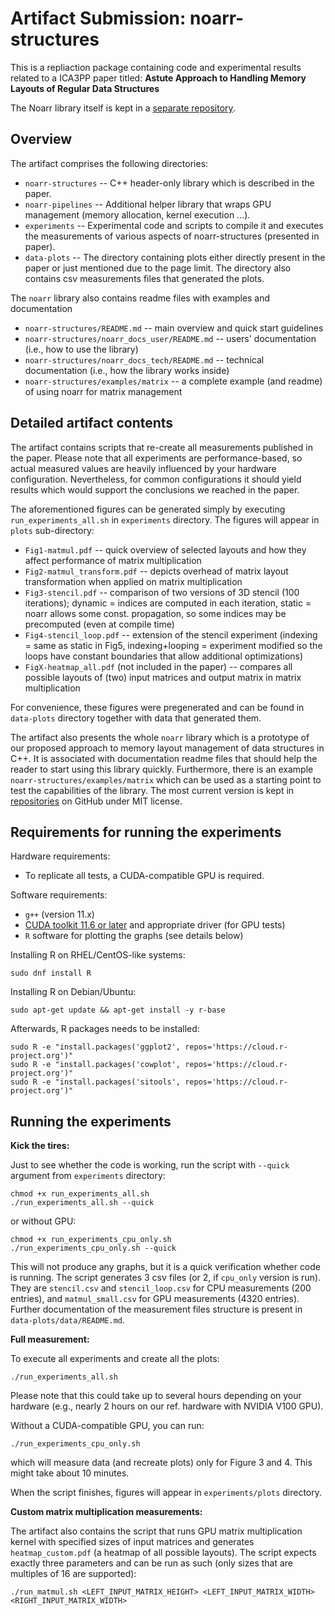 # Artifact Submission: noarr-structures

This is a repliaction package containing code and experimental results related to a ICA3PP paper titled:  **Astute Approach to Handling Memory Layouts of Regular Data Structures**
<!-- ICA3PP submission number for the paper: **75** -->

The Noarr library itself is kept in a [separate repository](https://github.com/ParaCoToUl).

## Overview

The artifact comprises the following directories:

* `noarr-structures` -- C++ header-only library which is described in the paper.
* `noarr-pipelines` -- Additional helper library that wraps GPU management (memory allocation, kernel execution ...).
* `experiments` -- Experimental code and scripts to compile it and executes the measurements of various aspects of noarr-structures (presented in paper).
* `data-plots` -- The directory containing plots either directly present in the paper or just mentioned due to the page limit. The directory also contains csv measurements files that generated the plots.

The `noarr` library also contains readme files with examples and documentation

* `noarr-structures/README.md` -- main overview and quick start guidelines
* `noarr-structures/noarr_docs_user/README.md` -- users' documentation (i.e., how to use the library)
* `noarr-structures/noarr_docs_tech/README.md` -- technical documentation (i.e., how the library works inside)
* `noarr-structures/examples/matrix` -- a complete example (and readme) of using noarr for matrix management

## Detailed artifact contents

The artifact contains scripts that re-create all measurements published in the paper. Please note that all experiments are performance-based, so actual measured values are heavily influenced by your hardware configuration. Nevertheless, for common configurations it should yield results which would support the conclusions we reached in the paper.

The aforementioned figures can be generated simply by executing `run_experiments_all.sh` in `experiments` directory. The figures will appear in `plots` sub-directory:

* `Fig1-matmul.pdf` -- quick overview of selected layouts and how they affect performance of matrix multiplication
* `Fig2-matmul_transform.pdf` -- depicts overhead of matrix layout transformation when applied on matrix multiplication
* `Fig3-stencil.pdf` -- comparison of two versions of 3D stencil (100 iterations); dynamic = indices are computed in each iteration, static = noarr allows some const. propagation, so some indices may be precomputed (even at compile time)
* `Fig4-stencil_loop.pdf` -- extension of the stencil experiment (indexing = same as static in Fig5, indexing+looping = experiment modified so the loops have constant boundaries that allow additional optimizations)
* `FigX-heatmap_all.pdf` (not included in the paper) -- compares all possible layouts of (two) input matrices and output matrix in matrix multiplication

For convenience, these figures were pregenerated and can be found in `data-plots` directory together with data that generated them.

The artifact also presents the whole `noarr` library which is a prototype of our proposed approach to memory layout management of data structures in C++. It is associated with documentation readme files that should help the reader to start using this library quickly. Furthermore, there is an example `noarr-structures/examples/matrix` which can be used as a starting point to test the capabilities of the library. The most current version is kept in [repositories](https://github.com/ParaCoToUl) on GitHub under MIT license.

## Requirements for running the experiments

Hardware requirements:

* To replicate all tests, a CUDA-compatible GPU is required.

Software requirements:

* `g++` (version 11.x)
* [CUDA toolkit 11.6 or later](https://developer.nvidia.com/cuda-downloads) and appropriate driver (for GPU tests)
* `R` software for plotting the graphs (see details below)

Installing R on RHEL/CentOS-like systems:
```
sudo dnf install R
```

Installing R on Debian/Ubuntu:
```
sudo apt-get update && apt-get install -y r-base
```

Afterwards, R packages needs to be installed:
```
sudo R -e "install.packages('ggplot2', repos='https://cloud.r-project.org')"
sudo R -e "install.packages('cowplot', repos='https://cloud.r-project.org')"
sudo R -e "install.packages('sitools', repos='https://cloud.r-project.org')" 
```

## Running the experiments

**Kick the tires:**

Just to see whether the code is working, run the script with `--quick` argument from `experiments` directory:
```
chmod +x run_experiments_all.sh
./run_experiments_all.sh --quick
```
or without GPU:
```
chmod +x run_experiments_cpu_only.sh
./run_experiments_cpu_only.sh --quick
```
This will not produce any graphs, but it is a quick verification whether code is running. The script generates 3 csv files (or 2, if `cpu_only` version is run). They are `stencil.csv` and `stencil_loop.csv` for CPU measurements (200 entries), and `matmul_small.csv` for GPU measurements (4320 entries). Further documentation of the measurement files structure is present in `data-plots/data/README.md`.


**Full measurement:**

To execute all experiments and create all the plots:
```
./run_experiments_all.sh
```
Please note that this could take up to several hours depending on your hardware (e.g., nearly 2 hours on our ref. hardware with NVIDIA V100 GPU).

Without a CUDA-compatible GPU, you can run:
```
./run_experiments_cpu_only.sh
```
which will measure data (and recreate plots) only for Figure 3 and 4. This might take about 10 minutes. 

When the script finishes, figures will appear in `experiments/plots` directory.


**Custom matrix multiplication measurements:**

The artifact also contains the script that runs GPU matrix multiplication kernel with specified sizes of input matrices and generates `heatmap_custom.pdf` (a heatmap of all possible layouts). The script expects exactly three parameters and can be run as such (only sizes that are multiples of 16 are supported):
```
./run_matmul.sh <LEFT_INPUT_MATRIX_HEIGHT> <LEFT_INPUT_MATRIX_WIDTH> <RIGHT_INPUT_MATRIX_WIDTH>
```
